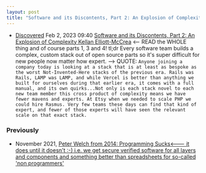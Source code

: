 ```yaml
---
layout: post
title: "Software and its Discontents, Part 2: An Explosion of Complexity | Kellan Elliott-McCrea <-- we build custom, complex software stacks which makes it unnecessarily hard for new developers"
---
```

* [Discovered](http://rolandtanglao.com/2020/07/29/p1-blogthis-checkvist-list-links-to-blog/) Feb 2, 2023 09:40  [Software and its Discontents, Part 2: An Explosion of Complexity Kellan Elliott-McCrea](https://laughingmeme.org/2023/01/23/software-and-its-discontents-part-2-complexity.html) <-- READ the WHOLE thing and of course parts 1, 3 and 4! tl;dr Every software team builds a complex, custom stack out of open source parts so it's super difficult for new people now matter how expert.  --> QUOTE: `Anyone joining a company today is looking at a stack that is at least as bespoke as the worst Not-Invented-Here stacks of the previous era. Rails was Rails, LAMP was LAMP, and while Vercel is better than anything we built for ourselves during that earlier era, it comes with a full manual, and its own quirks...Not only is each stack novel to each new team member this cross product of complexity means we have fewer mavens and experts. At Etsy when we needed to scale PHP we could hire Rasmus. Very few teams these days can find that kind of expert, and fewer of those experts will have seen the relevant scale on that exact stack. `

### Previously
* November 2021, [Peter Welch from 2014: Programming Sucks<--- it does until it doesn't :-) i.e. we get secure verified software for all layers and components and something better than spreadsheets for so-called 'non programmers'](http://rolandtanglao.com/2021/11/07/p1-programming-sucks-peter-welch-from-2014/)